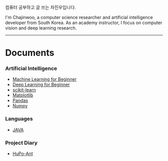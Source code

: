 
컴퓨터 공부하고 글 쓰는 차진우입니다. 

I'm Chajinwoo, a computer science researcher and artificial intelligence developer from South Korea. As an academy instructor, I focus on computer vision and deep learning research.

---
# Documents

### Artificial Intelligence
- [Machine Learning for Beginner](https://startedourmission.github.io/machine-learning-textbook.html)
- [Deep Learning for Beginner](https://startedourmission.github.io/deep-learning-textbook.html)
- [scikit-learn](https://startedourmission.github.io/scikitlearn.html)
- [Matplotlib](https://startedourmission.github.io/matplotlib.html)
- [Pandas](https://startedourmission.github.io/pandas.html)
- [Numpy](https://startedourmission.github.io/numpy.html)

### Languages


- [JAVA](https://startedourmission.github.io/java.html)

### Project Diary

- [HuPo-Ant](https://startedourmission.github.io/hupoant.html)